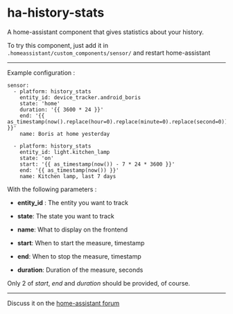 # ha-history-stats
A home-assistant component that gives statistics about your history.

To try this component, just add it in `.homeassistant/custom_components/sensor/` and restart home-assistant

-----------------

Example configuration :

    sensor:
      - platform: history_stats
        entity_id: device_tracker.android_boris
        state: 'home'
        duration: '{{ 3600 * 24 }}'
        end: '{{ as_timestamp(now().replace(hour=0).replace(minute=0).replace(second=0)) }}'
        name: Boris at home yesterday

      - platform: history_stats
        entity_id: light.kitchen_lamp
        state: 'on'
        start: '{{ as_timestamp(now()) - 7 * 24 * 3600 }}'
        end: '{{ as_timestamp(now()) }}'
        name: Kitchen lamp, last 7 days
        
With the following parameters :

 - **entity_id** : The entity you want to track

 - **state**: The state you want to track

 - **name**: What to display on the frontend

 - **start**: When to start the measure, timestamp

 - **end**: When to stop the measure, timestamp

 - **duration**: Duration of the measure, seconds
 
Only 2 of _start_, _end_ and _duration_ should be provided, of course.

-----------------

Discuss it on the [home-assistant forum](https://community.home-assistant.io/t/history-statistics-component/10194)

